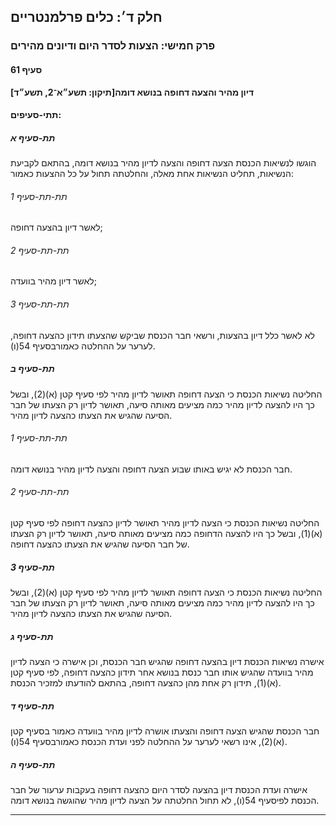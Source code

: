 ## חלק ד׳: כלים פרלמנטריים

### פרק חמישי: הצעות לסדר היום ודיונים מהירים

#### סעיף 61

**דיון מהיר והצעה דחופה בנושא דומה[תיקון: תשע״א־2, תשע״ד]**



#### תתי-סעיפים:

##### תת-סעיף א

הוגשו 
לנשיאות הכנסת הצעה דחופה והצעה לדיון מהיר בנושא דומה, בהתאם לקביעת 
הנשיאות, תחליט הנשיאות אחת מאלה, והחלטתה תחול על כל ההצעות כאמור:

###### תת-תת-סעיף 1

לאשר דיון בהצעה דחופה;

###### תת-תת-סעיף 2

לאשר דיון מהיר בוועדה;

###### תת-תת-סעיף 3

לא לאשר כלל דיון בהצעות, ורשאי חבר הכנסת שביקש שהצעתו תידון כהצעה דחופה, לערער על ההחלטה כאמורבסעיף 54(ו).

##### תת-סעיף ב

החליטה 
נשיאות הכנסת כי הצעה דחופה תאושר לדיון מהיר לפי סעיף קטן (א)(2), ובשל כך
 היו להצעה לדיון מהיר כמה מציעים מאותה סיעה, תאושר לדיון רק הצעתו של חבר
 הסיעה שהגיש את הצעתו כהצעה לדיון מהיר.

###### תת-תת-סעיף 1

חבר הכנסת לא יגיש באותו שבוע הצעה דחופה והצעה לדיון מהיר בנושא דומה.

###### תת-תת-סעיף 2

החליטה 
נשיאות הכנסת כי הצעה לדיון מהיר תאושר לדיון כהצעה דחופה לפי סעיף קטן 
(א)(1), ובשל כך היו להצעה הדחופה כמה מציעים מאותה סיעה, תאושר לדיון רק 
הצעתו של חבר הסיעה שהגיש את הצעתו כהצעה דחופה.

##### תת-סעיף 3

החליטה 
נשיאות הכנסת כי הצעה דחופה תאושר לדיון מהיר לפי סעיף קטן (א)(2), ובשל כך
 היו להצעה לדיון מהיר כמה מציעים מאותה סיעה, תאושר לדיון רק הצעתו של חבר
 הסיעה שהגיש את הצעתו כהצעה לדיון מהיר.

##### תת-סעיף ג

אישרה 
נשיאות הכנסת דיון בהצעה דחופה שהגיש חבר הכנסת, וכן אישרה כי הצעה לדיון 
מהיר בוועדה שהגיש אותו חבר כנסת בנושא אחר תידון כהצעה דחופה, לפי סעיף 
קטן (א)(1), תידון רק אחת מהן כהצעה דחופה, בהתאם להודעתו למזכיר הכנסת.

##### תת-סעיף ד

חבר הכנסת 
שהגיש הצעה דחופה והצעתו אושרה לדיון מהיר בוועדה כאמור בסעיף קטן (א)(2), 
אינו רשאי לערער על ההחלטה לפני ועדת הכנסת כאמורבסעיף 54(ו).

##### תת-סעיף ה

אישרה ועדת הכנסת דיון בהצעה לסדר היום כהצעה דחופה בעקבות ערעור של חבר הכנסת לפיסעיף 54(ו), לא תחול החלטתה על הצעה לדיון מהיר שהוגשה בנושא דומה.

----

